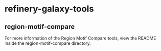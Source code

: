 refinery-galaxy-tools
=====================

## region-motif-compare
For more information of the Region Motif Compare tools, view the README inside
the region-motif-compare directory.
